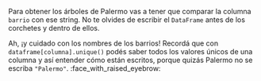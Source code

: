 Para obtener los árboles de Palermo vas a tener que comparar la columna `barrio` con ese string. No te olvides de escribir el `DataFrame` antes de los corchetes y dentro de ellos.

Ah, ¡y cuidado con los nombres de los barrios! Recordá que con `dataframe[columna].unique()` podés saber todos los valores únicos de una columna y así entender cómo están escritos, porque quizás Palermo no se escriba `"Palermo"`. :face_with_raised_eyebrow:
